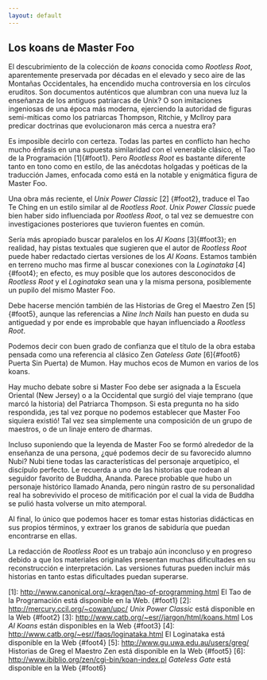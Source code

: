 ```yaml
---
layout: default
---
```

## Los koans de Master Foo
El descubrimiento de la colección de _koans_ conocida como _Rootless
Root_, aparentemente preservada por décadas en el elevado y seco aire de las
Montañas Occidentales, ha encendido mucha controversia en los círculos eruditos.
Son documentos auténticos que alumbran con una nueva luz la enseñanza de los
antiguos patriarcas de Unix? O son imitaciones ingeniosas de una época más
moderna, ejerciendo la autoridad de figuras semi-míticas como los patriarcas
Thompson, Ritchie, y McIlroy para predicar doctrinas que evolucionaron más cerca
a nuestra era?

Es imposible decirlo con certeza. Todas las partes en conflicto han hecho mucho
énfasis en una supuesta similaridad con el venerable clásico, el Tao de la
Programación [1]{#foot1}. Pero _Rootless Root_ es bastante diferente tanto en tono como en estilo, de
las anécdotas holgadas y poéticas de la traducción James, enfocada como está en
la notable y enigmática figura de Master Foo.

Una obra más reciente, el _Unix Power Classic_ [2] {#foot2}, traduce el Tao Te
Ching en un estilo similar al de _Rootless Root_. _Unix Power
Classic_ puede bien haber sido influenciada por _Rootless Root_, o
tal vez se demuestre con investigaciones posteriores que tuvieron fuentes
en común.

Sería más apropiado buscar paralelos en los _AI Koans_ [3]{#foot3}; en realidad,
hay pistas textuales que sugieren que el autor de _Rootless Root_ puede
haber redactado ciertas versiones de los _AI Koans_. Estamos también en
terreno mucho mas firme al buscar conexiones con la _Loginataka_ [4]{#foot4}; en
efecto, es muy posible que los autores desconocidos de _Rootless Root_ y
el _Loginataka_ sean una y la misma persona, posiblemente un pupilo del
mismo Master Foo.

Debe hacerse mención también de las Historias de Greg el Maestro Zen [5]{#foot5}, aunque
las referencias a _Nine Inch Nails_ han puesto en duda su antiguedad y
por ende es improbable que hayan influenciado a _Rootless Root_.

Podemos decir con buen grado de confianza que el título de la obra estaba
pensada como una referencia al clásico Zen _Gateless Gate_ [6]{#foot6}
Puerta Sin Puerta) de Mumon. Hay muchos ecos de Mumon en varios de los koans.

Hay mucho debate sobre si Master Foo debe ser asignada a la Escuela Oriental
(New Jersey) o a la Occidental que surgió del viaje temprano (que marcó la
historia) del Patriarca Thompson. Si esta pregunta no ha sido respondida, ¡es tal
vez porque no podemos establecer que Master Foo siquiera existió! Tal vez sea
simplemente una composición de un grupo de maestros, o de un linaje entero de
dharmas.

Incluso suponiendo que la leyenda de Master Foo se formó alrededor de la
enseñanza de una persona, ¿qué podemos decir de su favorecido alumno Nubi? Nubi
tiene todas las características del personaje arquetípico, el discípulo perfecto.
Le recuerda a uno de las historias que rodean al seguidor favorito de Buddha,
Ananda. Parece probable que hubo un personaje histórico llamado Ananda, pero
ningún rastro de su personalidad real ha sobrevivido el proceso de mitificación
por el cual la vida de Buddha se pulió hasta volverse un mito atemporal.

Al final, lo único que podemos hacer es tomar estas historias didácticas en sus
propios términos, y extraer los granos de sabiduría que puedan encontrarse en
ellas.

La redacción de _Rootless Root_ es un trabajo aún inconcluso y en progreso
debido a que los materiales originales presentan muchas dificultades en su
reconstrucción e interpretación. Las versiones futuras pueden incluir más
historias en tanto estas dificultades puedan superarse.

[1]: http://www.canonical.org/~kragen/tao-of-programming.html El Tao de la Programación está disponible en la Web. {#foot1}
[2]: http://mercury.ccil.org/~cowan/upc/ _Unix Power Classic_ está disponible en la Web {#foot2}
[3]: http://www.catb.org/~esr//jargon/html/koans.html Los _AI Koans_ están disponibles  en la Web {#foot3}
[4]: http://www.catb.org/~esr//faqs/loginataka.html El Loginataka está disponible en la Web {#foot4}
[5]: http://www.gu.uwa.edu.au/users/greg/ Historias de Greg el Maestro Zen está disponible en la Web {#foot5}
[6]: http://www.ibiblio.org/zen/cgi-bin/koan-index.pl _Gateless Gate_ está disponible en la Web {#foot6}
